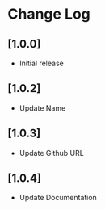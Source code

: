 # Change Log

## [1.0.0]

- Initial release

## [1.0.2]

- Update Name

## [1.0.3]

- Update Github URL
## [1.0.4]

- Update Documentation